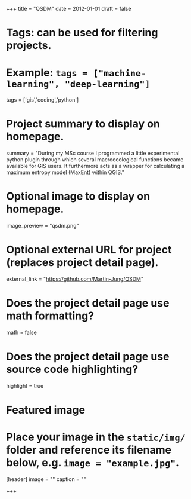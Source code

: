 +++
title = "QSDM"
date = 2012-01-01
draft = false

# Tags: can be used for filtering projects.
# Example: `tags = ["machine-learning", "deep-learning"]`
tags = ['gis','coding','python']

# Project summary to display on homepage.
summary = "During my MSc course I programmed a little experimental python plugin through which several macroecological functions became available for GIS users. It furthermore acts as a wrapper for calculating a maximum entropy model (MaxEnt) within QGIS."

# Optional image to display on homepage.
image_preview = "qsdm.png"

# Optional external URL for project (replaces project detail page).
external_link = "https://github.com/Martin-Jung/QSDM"

# Does the project detail page use math formatting?
math = false

# Does the project detail page use source code highlighting?
highlight = true

# Featured image
# Place your image in the `static/img/` folder and reference its filename below, e.g. `image = "example.jpg"`.
[header]
image = ""
caption = ""

+++
